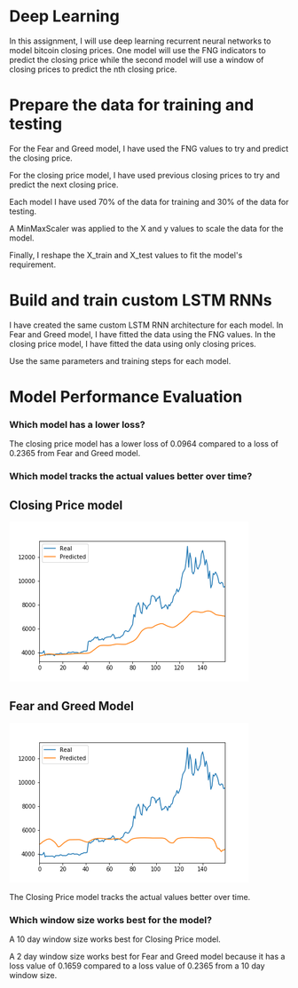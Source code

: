 # Deep Learning

In this assignment, I will use deep learning recurrent neural networks to model bitcoin closing prices. One model will use the FNG indicators to predict the closing price while the second model will use a window of closing prices to predict the nth closing price.


# Prepare the data for training and testing

For the Fear and Greed model, I have used the FNG values to try and predict the closing price. 

For the closing price model, I have used previous closing prices to try and predict the next closing price. 

Each model I have used 70% of the data for training and 30% of the data for testing.

A MinMaxScaler was applied to the X and y values to scale the data for the model.

Finally, I reshape the X_train and X_test values to fit the model's requirement.


# Build and train custom LSTM RNNs

I have created the same custom LSTM RNN architecture for each model. In Fear and Greed model, I have fitted the data using the FNG values. In the closing price model, I have fitted the data using only closing prices.

Use the same parameters and training steps for each model.

# Model Performance Evaluation

### Which model has a lower loss?

The closing price model has a lower loss of 0.0964 compared to a loss of 0.2365 from Fear and Greed model.

### Which model tracks the actual values better over time?

## Closing Price model
![Closing Price Model](closing_price.png)

## Fear and Greed  Model
![Fear and Greed Model](fear_greed.png)

The Closing Price model tracks the actual values better over time.

### Which window size works best for the model?

A 10 day window size works best for Closing Price model.

A 2 day window size works best for Fear and Greed model because it has a loss value of 0.1659 compared to a loss value of 0.2365 from a 10 day window size.
